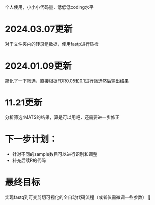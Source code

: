 个人使用，小小小代码量，低低低coding水平

# 2024.03.07更新
对于文件夹内的转录组数据，使用fastp进行质检

# 2024.01.09更新
简化了一下筛选，直接根据FDR0.05和0.1进行筛选然后输出结果

# 11.21更新
分析筛选rMATS的结果，算是可以用吧，还需要进一步修正

# 下一步计划：

- 针对不同的sample数目可以进行识别和调整
- 补充后续R的代码

# 最终目标

实现fastq到可变剪切可视化的全自动代码流程（或者仅需微调一些参数）
💪
